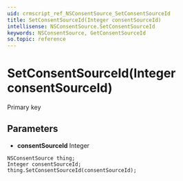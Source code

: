 ```yaml
---
uid: crmscript_ref_NSConsentSource_SetConsentSourceId
title: SetConsentSourceId(Integer consentSourceId)
intellisense: NSConsentSource.SetConsentSourceId
keywords: NSConsentSource, GetConsentSourceId
so.topic: reference
---
```


# SetConsentSourceId(Integer consentSourceId)

Primary key

## Parameters

* **consentSourceId** Integer

```crmscript
NSConsentSource thing;
Integer consentSourceId;
thing.SetConsentSourceId(consentSourceId);
```

